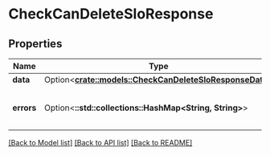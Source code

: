 # CheckCanDeleteSloResponse

## Properties

Name | Type | Description | Notes
------------ | ------------- | ------------- | -------------
**data** | Option<[**crate::models::CheckCanDeleteSloResponseData**](CheckCanDeleteSLOResponse_data.md)> |  | [optional]
**errors** | Option<**::std::collections::HashMap<String, String>**> | A mapping of SLO id to it's current usages. | [optional]

[[Back to Model list]](../README.md#documentation-for-models) [[Back to API list]](../README.md#documentation-for-api-endpoints) [[Back to README]](../README.md)


